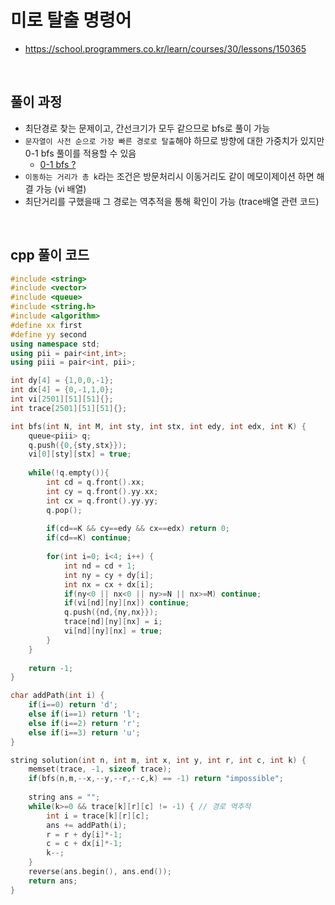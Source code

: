 # 미로 탈출 명령어
* https://school.programmers.co.kr/learn/courses/30/lessons/150365

<br>

## 풀이 과정
* 최단경로 찾는 문제이고, 간선크기가 모두 같으므로 bfs로 풀이 가능
* `문자열이 사전 순으로 가장 빠른 경로로 탈출`해야 하므로 방향에 대한 가중치가 있지만 0-1 bfs 풀이를 적용할 수 있음
  * [0-1 bfs ?](https://justicehui.github.io/medium-algorithm/2018/08/30/01BFS/)
* `이동하는 거리가 총 k`라는 조건은 방문처리시 이동거리도 같이 메모이제이션 하면 해결 가능 (vi 배열)
* 최단거리를 구했을때 그 경로는 역추적을 통해 확인이 가능 (trace배열 관련 코드)

<br>

## cpp 풀이 코드
```cpp
#include <string>
#include <vector>
#include <queue>
#include <string.h>
#include <algorithm>
#define xx first
#define yy second
using namespace std;
using pii = pair<int,int>;
using piii = pair<int, pii>;

int dy[4] = {1,0,0,-1};
int dx[4] = {0,-1,1,0};
int vi[2501][51][51]{};
int trace[2501][51][51]{};

int bfs(int N, int M, int sty, int stx, int edy, int edx, int K) {
    queue<piii> q;
    q.push({0,{sty,stx}});
    vi[0][sty][stx] = true;
    
    while(!q.empty()){
        int cd = q.front().xx;
        int cy = q.front().yy.xx;
        int cx = q.front().yy.yy;
        q.pop();
        
        if(cd==K && cy==edy && cx==edx) return 0;
        if(cd==K) continue;
        
        for(int i=0; i<4; i++) {
            int nd = cd + 1;
            int ny = cy + dy[i];
            int nx = cx + dx[i];
            if(ny<0 || nx<0 || ny>=N || nx>=M) continue;
            if(vi[nd][ny][nx]) continue;
            q.push({nd,{ny,nx}});
            trace[nd][ny][nx] = i;
            vi[nd][ny][nx] = true;
        }
    }
    
    return -1;
}

char addPath(int i) {
    if(i==0) return 'd';
    else if(i==1) return 'l';
    else if(i==2) return 'r';
    else if(i==3) return 'u';
}

string solution(int n, int m, int x, int y, int r, int c, int k) {
    memset(trace, -1, sizeof trace);
    if(bfs(n,m,--x,--y,--r,--c,k) == -1) return "impossible";
    
    string ans = "";
    while(k>=0 && trace[k][r][c] != -1) { // 경로 역추적
        int i = trace[k][r][c];
        ans += addPath(i);
        r = r + dy[i]*-1;
        c = c + dx[i]*-1;
        k--;
    }
    reverse(ans.begin(), ans.end());
    return ans;
}
```